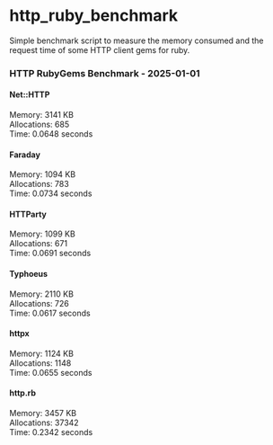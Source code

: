 # http_ruby_benchmark

Simple benchmark script to measure the memory consumed and the request time of some HTTP client gems for ruby.

<!-- benchmark-results -->

### HTTP RubyGems Benchmark - 2025-01-01
#### Net::HTTP
Memory: 3141 KB <br />Allocations: 685 <br />Time: 0.0648 seconds 
#### Faraday
Memory: 1094 KB <br />Allocations: 783 <br />Time: 0.0734 seconds 
#### HTTParty
Memory: 1099 KB <br />Allocations: 671 <br />Time: 0.0691 seconds 
#### Typhoeus
Memory: 2110 KB <br />Allocations: 726 <br />Time: 0.0617 seconds 
#### httpx
Memory: 1124 KB <br />Allocations: 1148 <br />Time: 0.0655 seconds 
#### http.rb
Memory: 3457 KB <br />Allocations: 37342 <br />Time: 0.2342 seconds 
